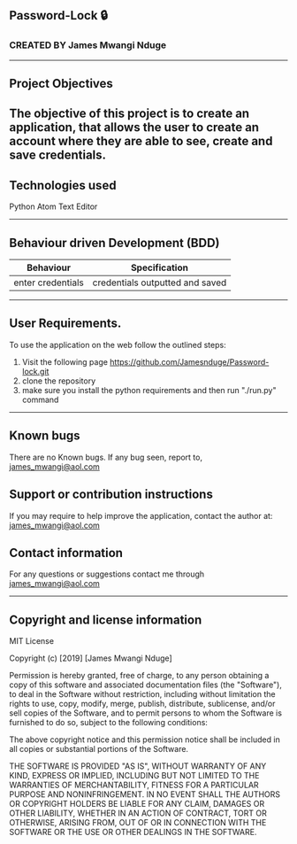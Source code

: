 ## Password-Lock  🔒
### CREATED BY  James Mwangi Nduge

----------------------------------------------------------------------

## Project Objectives
The objective of this project is to create an application, that allows the user to create an account where they are able to see, create and save credentials.
----------------------------------------------------------------------

## Technologies used
Python
Atom Text Editor




-----------------------------------------------------------------------------

## Behaviour driven Development (BDD)
|Behaviour         |  Specification |         
|------------------|-------------------|
| enter credentials| credentials outputted and saved                 |


---------------------------------------------------------------------------------

## User Requirements.
To use the application on the web follow the outlined steps:
1. Visit the following page https://github.com/Jamesnduge/Password-lock.git
2. clone the repository
3. make sure you install the python requirements and then run "./run.py" command

---------------------------------------------------------------------

## Known bugs
There are no Known bugs. If any bug seen, report to, james_mwangi@aol.com

## Support or contribution instructions
If you may require to help improve the application, contact the author at: james_mwangi@aol.com


## Contact information
For any questions or suggestions contact me through james_mwangi@aol.com


-----------------------------------------------------------------------------
## Copyright and license information

MIT License

Copyright (c) [2019] [James Mwangi Nduge]

Permission is hereby granted, free of charge, to any person obtaining a copy
of this software and associated documentation files (the "Software"), to deal
in the Software without restriction, including without limitation the rights
to use, copy, modify, merge, publish, distribute, sublicense, and/or sell
copies of the Software, and to permit persons to whom the Software is
furnished to do so, subject to the following conditions:

The above copyright notice and this permission notice shall be included in all
copies or substantial portions of the Software.

THE SOFTWARE IS PROVIDED "AS IS", WITHOUT WARRANTY OF ANY KIND, EXPRESS OR
IMPLIED, INCLUDING BUT NOT LIMITED TO THE WARRANTIES OF MERCHANTABILITY,
FITNESS FOR A PARTICULAR PURPOSE AND NONINFRINGEMENT. IN NO EVENT SHALL THE
AUTHORS OR COPYRIGHT HOLDERS BE LIABLE FOR ANY CLAIM, DAMAGES OR OTHER
LIABILITY, WHETHER IN AN ACTION OF CONTRACT, TORT OR OTHERWISE, ARISING FROM,
OUT OF OR IN CONNECTION WITH THE SOFTWARE OR THE USE OR OTHER DEALINGS IN THE
SOFTWARE.
